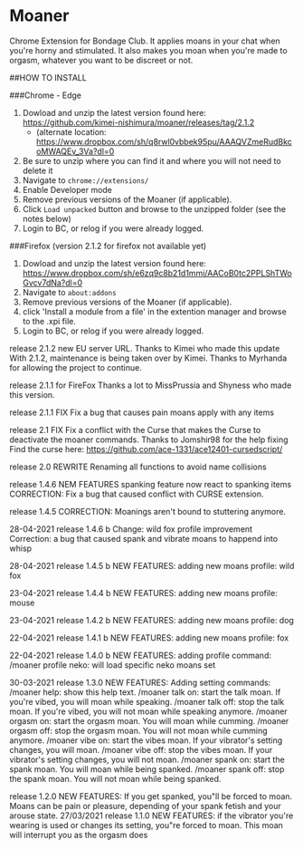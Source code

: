 # Moaner
 Chrome Extension for Bondage Club. It applies moans in your chat when you're horny and stimulated. It also makes you moan when you're made to orgasm, whatever you want to be discreet or not.
 
##HOW TO INSTALL

###Chrome - Edge
1. Dowload and unzip the latest version found here: https://github.com/kimei-nishimura/moaner/releases/tag/2.1.2
	- (alternate location: https://www.dropbox.com/sh/q8rwl0vbbek95pu/AAAQVZmeRudBkcoMWAQEv_3Va?dl=0
3. Be sure to unzip where you can find it and where you will not need to delete it
4. Navigate to `chrome://extensions/`
5. Enable Developer mode
6. Remove previous versions of the Moaner (if applicable).
7. Click `Load unpacked` button and browse to the unzipped folder (see the notes below)
8. Login to BC, or relog if you were already logged.

###Firefox (version 2.1.2 for firefox not available yet)
1. Dowload and unzip the latest version found here: https://www.dropbox.com/sh/e6zq9c8b21d1mmi/AACoB0tc2PPLShTWoGvcv7dNa?dl=0
2. Navigate to `about:addons`
3. Remove previous versions of the Moaner (if applicable).
3. click 'Install a module from a file' in the extention manager and browse to the .xpi file. 
6. Login to BC, or relog if you were already logged.

release 2.1.2
	new EU server URL. Thanks to Kimei who made this update
	With 2.1.2, maintenance is being taken over by Kimei.  Thanks to Myrhanda for allowing the project to continue.

release 2.1.1 for FireFox
	Thanks a lot to MissPrussia and Shyness who made this version.

release 2.1.1
FIX
	Fix a bug that causes pain moans apply with any items

release 2.1
FIX
	Fix a conflict with the Curse that makes the Curse to deactivate the moaner commands.
	Thanks to Jomshir98 for the help fixing
	Find the curse here: https://github.com/ace-1331/ace12401-cursedscript/

release 2.0 
REWRITE
	Renaming all functions to avoid name collisions 

release 1.4.6 
NEM FEATURES
	spanking feature now react to spanking items
CORRECTION:
	Fix a bug that caused conflict with CURSE extension.	

release 1.4.5 
CORRECTION:
	Moanings aren't bound to stuttering anymore.
	
28-04-2021
release 1.4.6 b
Change: 
	wild fox profile improvement
Correction: 
	a bug that caused spank and vibrate moans to happend into whisp
	
28-04-2021
release 1.4.5 b
NEW FEATURES:
	adding new moans profile: wild fox
	
23-04-2021
release 1.4.4 b
NEW FEATURES:
	adding new moans profile: mouse
	
23-04-2021
release 1.4.2 b
NEW FEATURES:
	adding new moans profile: dog
	
22-04-2021
release 1.4.1 b
NEW FEATURES:
	adding new moans profile: fox
	
22-04-2021
release 1.4.0 b
NEW FEATURES:
	adding profile command:
		/moaner profile neko: will load specific neko moans set

30-03-2021
release 1.3.0
NEW FEATURES:
	Adding setting commands:
		/moaner help: show this help text.
		/moaner talk on: start the talk moan. If you're vibed, you will moan while speaking.
		/moaner talk off: stop the talk moan. If you're vibed, you will not moan while speaking anymore.
		/moaner orgasm on: start the orgasm moan. You will moan while cumming.
		/moaner orgasm off: stop the orgasm moan. You will not moan while cumming anymore.
		/moaner vibe on: start the vibes moan. If your vibrator's setting changes, you will moan.
		/moaner vibe off: stop the vibes moan. If your vibrator's setting changes, you will not moan.
		/moaner spank on: start the spank moan. You will moan while being spanked.
		/moaner spank off: stop the spank moan. You will not moan while being spanked.
	
release 1.2.0
NEW FEATURES:
	If you get spanked, you"ll be forced to moan. Moans can be pain or pleasure, depending of your spank fetish and your arouse state.
27/03/2021
release 1.1.0
NEW FEATURES:
	if the vibrator you're wearing is used or changes its setting, you"re forced to moan. This moan will interrupt you as the orgasm does
